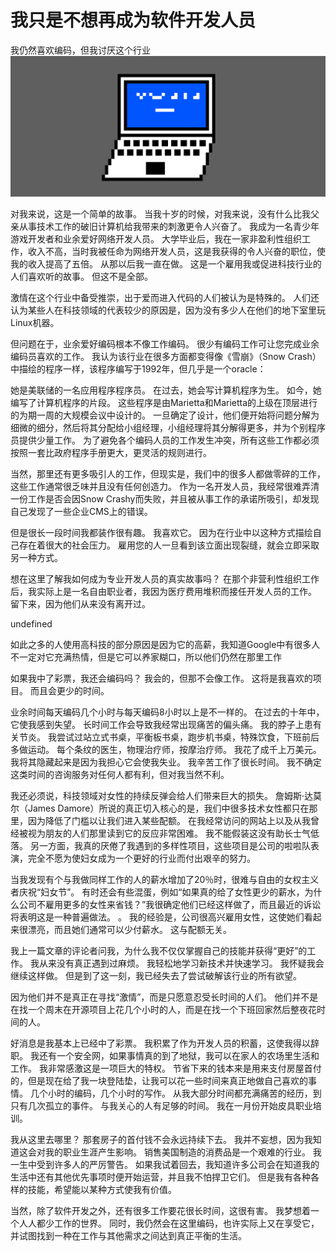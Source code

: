 # 我只是不想再成为软件开发人员

我仍然喜欢编码，但我讨厌这个行业
![](1*jw2vUeVAbmu8KNaByRWIGA.gif)

对我来说，这是一个简单的故事。 当我十岁的时候，对我来说，没有什么比我父亲从事技术工作的破旧计算机给我带来的刺激更令人兴奋了。 我成为一名青少年游戏开发者和业余爱好网络开发人员。 大学毕业后，我在一家非盈利性组织工作，收入不高，当时我被任命为网络开发人员，这是我获得的令人兴奋的职位，使我的收入提高了五倍。 从那以后我一直在做。 这是一个雇用我或促进科技行业的人们喜欢听的故事。 但这不是全部。

激情在这个行业中备受推崇，出于爱而进入代码的人们被认为是特殊的。 人们还认为某些人在科技领域的代表较少的原因是，因为没有多少人在他们的地下室里玩Linux机器。

但问题在于，业余爱好编码根本不像工作编码。 很少有编码工作可让您完成业余编码员喜欢的工作。 我认为该行业在很多方面都变得像《雪崩》（Snow Crash）中描绘的程序一样，该程序编写于1992年，但几乎是一个oracle：

她是美联储的一名应用程序程序员。 在过去，她会写计算机程序为生。 如今，她编写了计算机程序的片段。 这些程序是由Marietta和Marietta的上级在顶层进行的为期一周的大规模会议中设计的。 一旦确定了设计，他们便开始将问题分解为细微的细分，然后将其分配给小组经理，小组经理将其分解得更多，并为个别程序员提供少量工作。 为了避免各个编码人员的工作发生冲突，所有这些工作都必须按照一套比政府程序手册更大，更灵活的规则进行。

当然，那里还有更多吸引人的工作，但现实是，我们中的很多人都做零碎的工作，这些工作通常很乏味并且没有任何创造力。 作为一名开发人员，我经常很难弄清一份工作是否会因Snow Crashy而失败，并且被从事工作的承诺所吸引，却发现自己发现了一些企业CMS上的错误。

但是很长一段时间我都装作很有趣。 我喜欢它。 因为在行业中以这种方式描绘自己存在着很大的社会压力。 雇用您的人一旦看到该立面出现裂缝，就会立即采取另一种方式。

想在这里了解我如何成为专业开发人员的真实故事吗？ 在那个非营利性组织工作后，我实际上是一名自由职业者，我因为医疗费用堆积而接任开发人员的工作。 留下来，因为他们从来没有离开过。

undefined

如此之多的人使用高科技的部分原因是因为它的高薪，我知道Google中有很多人不一定对它充满热情，但是它可以养家糊口，所以他们仍然在那里工作

如果我中了彩票，我还会编码吗？ 我会的，但那不会像工作。 这将是我喜欢的项目。 而且会更少的时间。

业余时间每天编码几个小时与每天编码8小时以上是不一样的。 在过去的十年中，它使我感到失望。 长时间工作会导致我经常出现痛苦的偏头痛。 我的脖子上患有关节炎。 我尝试过站立式书桌，平衡板书桌，跑步机书桌，特殊饮食，下班前后多做运动。 每个条纹的医生，物理治疗师，按摩治疗师。 我花了成千上万美元。 我将其隐藏起来是因为我担心它会使我失业。 我辛苦工作了很长时间。 我不确定这类时间的咨询服务对任何人都有利，但对我当然不利。

我还必须说，科技领域对女性的持续反弹会给人们带来巨大的损失。 詹姆斯·达莫尔（James Damore）所说的真正切入核心的是，我们中很多技术女性都只在那里，因为降低了门槛以让我们进入某些配额。 在我经常访问的网站上以及从我曾经被视为朋友的人们那里读到它的反应非常困难。 我不能假装这没有助长士气低落。 另一方面，我真的厌倦了我遇到的多样性项目，这些项目是公司的啦啦队表演，完全不愿为使妇女成为一个更好的行业而付出艰辛的努力。

当我发现有个与我做同样工作的人的薪水增加了20％时，很难与自由的女权主义者庆祝“妇女节”。 有时还会有些混蛋，例如“如果真的给了女性更少的薪水，为什么公司不雇用更多的女性来省钱？”我很确定他们已经这样做了，而且最近的诉讼将表明这是一种普遍做法。 。 我的经验是，公司很高兴雇用女性，这使她们看起来很漂亮，而且她们通常可以少付薪水。 这与配额无关。

我上一篇文章的评论者问我，为什么我不仅仅掌握自己的技能并获得“更好”的工作。 我从来没有真正遇到过麻烦。 我轻松地学习新技术并快速学习。 我怀疑我会继续这样做。 但是到了这一刻，我已经失去了尝试破解该行业的所有欲望。

因为他们并不是真正在寻找“激情”，而是只愿意忍受长时间的人们。 他们并不是在找一个周末在开源项目上花几个小时的人，而是在找一个下班回家然后整夜花时间的人。

好消息是我基本上已经中了彩票。 我积累了作为开发人员的积蓄，这使我得以辞职。 我还有一个安全网，如果事情真的到了地狱，我可以在家人的农场里生活和工作。 我非常感激这是一项巨大的特权。 节省下来的钱本来是用来支付房屋首付的，但是现在给了我一块登陆垫，让我可以花一些时间来真正地做自己喜欢的事情。 几个小时的编码，几个小时的写作。 从我大部分时间都充满痛苦的经历，到只有几次孤立的事件。 与我关心的人有足够的时间。 我在一月份开始皮具职业培训。

我从这里去哪里？ 那套房子的首付钱不会永远持续下去。 我并不妄想，因为我知道这会对我的职业生涯产生影响。 销售美国制造的消费品是一个艰难的行业。 我一生中受到许多人的严厉警告。 如果我试着回去，我知道许多公司会在知道我的生活中还有其他优先事项时便开始运营，并且我不怕捍卫它们。 但是我有各种各样的技能，希望能以某种方式使我有价值。

当然，除了软件开发之外，还有很多工作要花很长时间，这很有害。 我梦想着一个人人都少工作的世界。 同时，我仍然会在这里编码，也许实际上又在享受它，并试图找到一种在工作与其他需求之间达到真正平衡的生活。
